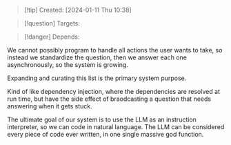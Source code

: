 
>[!tip] Created: [2024-01-11 Thu 10:38]

>[!question] Targets: 

>[!danger] Depends: 

We cannot possibly program to handle all actions the user wants to take, so instead we standardize the question, then we answer each one asynchronously, so the system is growing.

Expanding and curating this list is the primary system purpose.

Kind of like dependency injection, where the dependencies are resolved at run time, but have the side effect of braodcasting a question that needs answering when it gets stuck.

The ultimate goal of our system is to use the LLM as an instruction interpreter, so we can code in natural language.  The LLM can be considered every piece of code ever written, in one single massive god function.